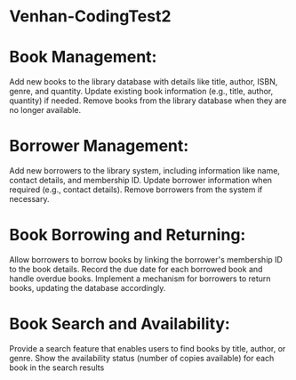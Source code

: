 # Venhan-CodingTest2

# Book Management:
Add new books to the library database with details like title, author, ISBN, 
genre, and quantity.
Update existing book information (e.g., title, author, quantity) if needed.
Remove books from the library database when they are no longer 
available.

# Borrower Management:
Add new borrowers to the library system, including information like name, 
contact details, and membership ID.
Update borrower information when required (e.g., contact details).
Remove borrowers from the system if necessary.

# Book Borrowing and Returning:
Allow borrowers to borrow books by linking the borrower's membership ID 
to the book details.
Record the due date for each borrowed book and handle overdue books.
Implement a mechanism for borrowers to return books, updating the 
database accordingly.

# Book Search and Availability:
Provide a search feature that enables users to find books by title, author, or 
genre.
Show the availability status (number of copies available) for each book in 
the search results
